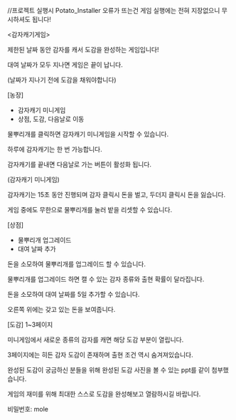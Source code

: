 //프로젝트 실행시 Potato_Installer 오류가 뜨는건 게임 실행에는 전혀 지장없으니 무시하셔도 됩니다! 

<감자캐기게임>

제한된 날짜 동안 감자를 캐서 도감을 완성하는 게임입니다!


대여 날짜가 모두 지나면 게임은 끝이 납니다.

(날짜가 지나기 전에 도감을 채워야합니다)

[농장]
- 감자캐기 미니게임
- 상점, 도감, 다음날로 이동

물뿌리개를 클릭하면 감자캐기 미니게임을 시작할 수 있습니다.

하루에 감자캐기는 한 번 가능합니다.

감자캐기를 끝내면 다음날로 가는 버튼이 활성화 됩니다.


(감자캐기 미니게임)

감자캐기는 15초 동안 진행되며 감자 클릭시 돈을 벌고, 두더지 클릭시 돈을 잃습니다.

게임 중에도 무한으로 물뿌리개를 눌러 밭을 리셋할 수 있습니다.

[상점]
- 물뿌리개 업그레이드
- 대여 날짜 추가

돈을 소모하여 물뿌리개를 업그레이드 할 수 있습니다.

물뿌리개를 업그레이드 하면 캘 수 있는 감자 종류와 출현 확률이 달라집니다.

돈을 소모하여 대여 날짜를 5일 추가할 수 있습니다.

오른쪽 위에는 갖고 있는 돈을 보여줍니다.

[도감]
1~3페이지

미니게임에서 새로운 종류의 감자를 캐면 해당 도감 부분이 열립니다.

3페이지에는 히든 감자 도감이 존재하며 출현 조건 역시 숨겨져있습니다.

완성된 도감이 궁금하신 분들을 위해 완성된 도감 사진을 볼 수 있는 ppt를 같이 첨부했습니다.

게임의 재미를 위해 최대한 스스로 도감을 완성해보고 열람하시길 바랍니다. 

비밀번호: mole
